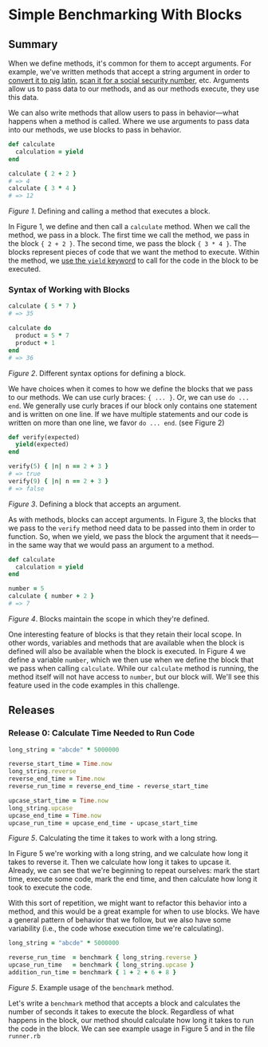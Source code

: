 # Simple Benchmarking With Blocks

## Summary
When we define methods, it's common for them to accept arguments. For example, we've written methods that accept a string argument in order to [convert it to pig latin][pig latin challenge], [scan it for a social security number][regular expressions challenge], etc. Arguments allow us to pass data to our methods, and as our methods execute, they use this data.  

We can also write methods that allow users to pass in behavior—what happens when a method is called.  Where we use arguments to pass data into our methods, we use blocks to pass in behavior.

```ruby
def calculate
  calculation = yield
end

calculate { 2 + 2 }
# => 4
calculate { 3 * 4 }
# => 12
```
*Figure 1*.  Defining and calling a method that executes a block.

In Figure 1, we define and then call a `calculate` method.  When we call the method, we pass in a block.  The first time we call the method, we pass in the block `{ 2 + 2 }`.  The second time, we pass the block `{ 3 * 4 }`.  The blocks represent pieces of code that we want the method to execute.  Within the method, we [use the `yield` keyword][yield explanation] to call for the code in the block to be executed.


### Syntax of Working with Blocks
```ruby
calculate { 5 * 7 }
# => 35

calculate do
  product = 5 * 7
  product + 1
end
# => 36
```
*Figure 2*.  Different syntax options for defining a block.

We have choices when it comes to how we define the blocks that we pass to our methods.  We can use curly braces:  `{ ... }`.  Or, we can use `do ... end`.  We generally use curly braces if our block only contains one statement and is written on one line.  If we have multiple statements and our code is written on more than one line, we favor `do ... end`. (see Figure 2)

```ruby
def verify(expected)
  yield(expected)
end

verify(5) { |n| n == 2 + 3 }
# => true
verify(9) { |n| n == 2 + 3 }
# => false
```
*Figure 3*.  Defining a block that accepts an argument.

As with methods, blocks can accept arguments.  In Figure 3, the blocks that we pass to the `verify` method need data to be passed into them in order to function.  So, when we yield, we pass the block the argument that it needs—in the same way that we would pass an argument to a method.

```ruby
def calculate
  calculation = yield
end

number = 5
calculate { number + 2 }
# => 7
```
*Figure 4*.  Blocks maintain the scope in which they're defined.

One interesting feature of blocks is that they retain their local scope.  In other words, variables and methods that are available when the block is defined will also be available when the block is executed.  In Figure 4 we define a variable `number`, which we then use when we define the block that we pass when calling `calculate`.  While our `calculate` method is running, the method itself will not have access to `number`, but our block will.  We'll see this feature used in the code examples in this challenge.

## Releases
### Release 0:  Calculate Time Needed to Run Code
```ruby
long_string = "abcde" * 5000000

reverse_start_time = Time.now
long_string.reverse
reverse_end_time = Time.now
reverse_run_time = reverse_end_time - reverse_start_time

upcase_start_time = Time.now
long_string.upcase
upcase_end_time = Time.now
upcase_run_time = upcase_end_time - upcase_start_time
```
*Figure 5*. Calculating the time it takes to work with a long string.

In Figure 5 we're working with a long string, and we calculate how long it takes to reverse it.  Then we calculate how long it takes to upcase it.  Already, we can see that we're beginning to repeat ourselves:  mark the start time, execute some code, mark the end time, and then calculate how long it took to execute the code.

With this sort of repetition, we might want to refactor this behavior into a method, and this would be a great example for when to use blocks. We have a general pattern of behavior that we follow, but we also have some variability (i.e., the code whose execution time we're calculating).

```ruby
long_string = "abcde" * 5000000

reverse_run_time  = benchmark { long_string.reverse }
upcase_run_time   = benchmark { long_string.upcase }
addition_run_time = benchmark { 1 + 2 + 6 + 8 }
```
*Figure 5*. Example usage of the `benchmark` method.

Let's write a `benchmark` method that accepts a block and calculates the number of seconds it takes to execute the block. Regardless of what happens in the block, our method should calculate how long it takes to run the code in the block.  We can see example usage in Figure 5 and in the file `runner.rb`



[pig latin challenge]: ../../../pig-latin-challenge
[regular expressions challenge]: ../../../ruby-drill-regular-expressions-challenge
[yield explanation]: http://stackoverflow.com/questions/3066703/blocks-and-yields-in-ruby

